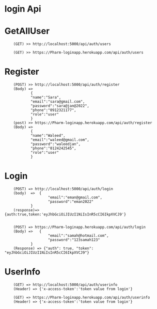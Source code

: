 # login Api 

# GetAllUser
        (GET) >> http://localhost:5000/api/auth/users

        (GET) >> https://Pharm-loginapp.herokuapp.com/api/auth/users

# Register
        (POST) >> http://localhost:5000/api/auth/register
        (Body) =>   
                {
                "name":"Sara",
                "email":"sara@gmail.com",
                "password":"sara@jan@2022",
                "phone":"0912321177",
                "role":"user"
                }
        (post) >> https://Pharm-loginapp.herokuapp.com/api/auth/register
        (Body) =>
                {
                "name":"Waleed",
                "email":"waleed@gmail.com",
                "password":"waleedjan",
                "phone":"0124242545",
                "role":"user"
                }

# Login
        (POST) => http://localhost:5000/api/auth/login
        (body)  =>  {
                        "email":"eman@gmail.com",
                        "password":"eman2022"
                }
        (response)=> {auth:true,token:'eyJhbGciOiJIUzI1NiIsInR5cCI6IkpXVCJ9'}


        (POST) => https://Pharm-loginapp.herokuapp.com/api/auth/login
        (Body) =>   {
                        "email":"samah@hotmail.com",
                        "password":"123samah123"
                }
        (Response) => {"auth": true, "token": "eyJhbGciOiJIUzI1NiIsInR5cCI6IkpXVCJ9"}


# UserInfo
        (GET) => http://localhost:5000/api/auth/userinfo
        (Header) => {'x-access-token':'token value from login'}

        (GET) => https://Pharm-loginapp.herokuapp.com/api/auth/userinfo
        (Header) => {'x-access-token':'token value from login'}


